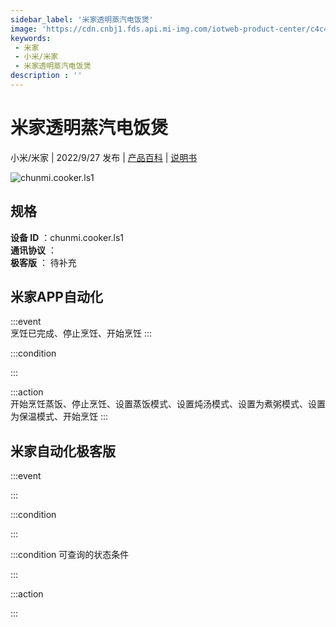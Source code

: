 ```yaml
---
sidebar_label: '米家透明蒸汽电饭煲'
image: 'https://cdn.cnbj1.fds.api.mi-img.com/iotweb-product-center/c4c49fb4744c4fe507652285c6c9db89_1651980261615.png?GalaxyAccessKeyId=AKVGLQWBOVIRQ3XLEW&Expires=9223372036854775807&Signature=SGaW195SsdEHQReRJRPWrrhdH6A='
keywords: 
 - 米家
 - 小米/米家
 - 米家透明蒸汽电饭煲
description : ''
---
```

# 米家透明蒸汽电饭煲

小米/米家 | 2022/9/27 发布 | [产品百科](https://home.mi.com/webapp/content/baike/product/index.html?model=chunmi.cooker.ls1/) | [说明书](https://home.mi.com/views/introduction.html?model=chunmi.cooker.ls1&region=cn)

![chunmi.cooker.ls1](https://cdn.cnbj1.fds.api.mi-img.com/iotweb-product-center/c4c49fb4744c4fe507652285c6c9db89_1651980261615.png?GalaxyAccessKeyId=AKVGLQWBOVIRQ3XLEW&Expires=9223372036854775807&Signature=SGaW195SsdEHQReRJRPWrrhdH6A=)

## 规格  
> 
**设备 ID** ：chunmi.cooker.ls1  
**通讯协议** ：  
**极客版**  ： 待补充 


## 米家APP自动化  

:::event  
烹饪已完成、停止烹饪、开始烹饪
:::

:::condition  

:::

:::action   
开始烹饪蒸饭、停止烹饪、设置蒸饭模式、设置炖汤模式、设置为煮粥模式、设置为保温模式、开始烹饪
:::

## 米家自动化极客版  

:::event  

:::

:::condition  

:::

:::condition 可查询的状态条件  

:::

:::action  

:::

        
